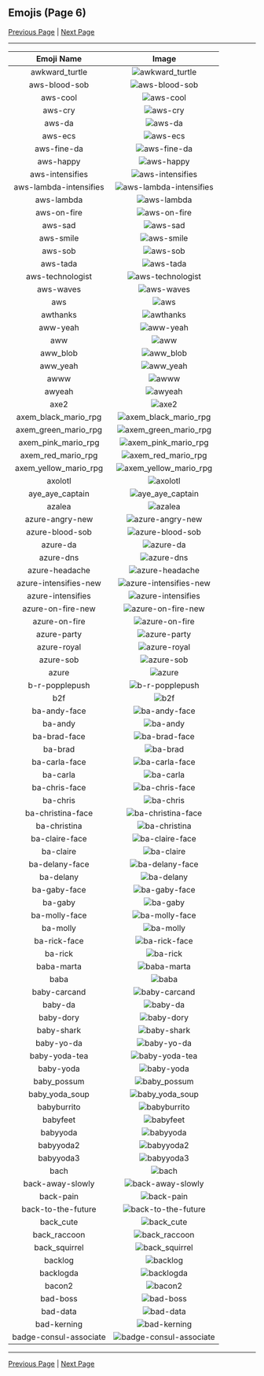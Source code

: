 
## Emojis (Page 6)

[Previous Page](/docs/hashicorp/page-a-0005.md)
  | [Next Page](/docs/hashicorp/page-b-0007.md)

<hr />

|Emoji Name|Image|
| :-: | :-: |
|awkward_turtle| ![awkward_turtle](/emojis/hashicorp/awkward_turtle.gif)|
|aws-blood-sob| ![aws-blood-sob](/emojis/hashicorp/aws-blood-sob.png)|
|aws-cool| ![aws-cool](/emojis/hashicorp/aws-cool.png)|
|aws-cry| ![aws-cry](/emojis/hashicorp/aws-cry.png)|
|aws-da| ![aws-da](/emojis/hashicorp/aws-da.png)|
|aws-ecs| ![aws-ecs](/emojis/hashicorp/aws-ecs.png)|
|aws-fine-da| ![aws-fine-da](/emojis/hashicorp/aws-fine-da.png)|
|aws-happy| ![aws-happy](/emojis/hashicorp/aws-happy.png)|
|aws-intensifies| ![aws-intensifies](/emojis/hashicorp/aws-intensifies.gif)|
|aws-lambda-intensifies| ![aws-lambda-intensifies](/emojis/hashicorp/aws-lambda-intensifies.gif)|
|aws-lambda| ![aws-lambda](/emojis/hashicorp/aws-lambda.png)|
|aws-on-fire| ![aws-on-fire](/emojis/hashicorp/aws-on-fire.gif)|
|aws-sad| ![aws-sad](/emojis/hashicorp/aws-sad.png)|
|aws-smile| ![aws-smile](/emojis/hashicorp/aws-smile.png)|
|aws-sob| ![aws-sob](/emojis/hashicorp/aws-sob.png)|
|aws-tada| ![aws-tada](/emojis/hashicorp/aws-tada.png)|
|aws-technologist| ![aws-technologist](/emojis/hashicorp/aws-technologist.png)|
|aws-waves| ![aws-waves](/emojis/hashicorp/aws-waves.gif)|
|aws| ![aws](/emojis/hashicorp/aws.png)|
|awthanks| ![awthanks](/emojis/hashicorp/awthanks.png)|
|aww-yeah| ![aww-yeah](/emojis/hashicorp/aww-yeah.gif)|
|aww| ![aww](/emojis/hashicorp/aww.png)|
|aww_blob| ![aww_blob](/emojis/hashicorp/aww_blob.png)|
|aww_yeah| ![aww_yeah](/emojis/hashicorp/aww_yeah.gif)|
|awww| ![awww](/emojis/hashicorp/awww.png)|
|awyeah| ![awyeah](/emojis/hashicorp/awyeah.png)|
|axe2| ![axe2](/emojis/hashicorp/axe2.png)|
|axem_black_mario_rpg| ![axem_black_mario_rpg](/emojis/hashicorp/axem_black_mario_rpg.png)|
|axem_green_mario_rpg| ![axem_green_mario_rpg](/emojis/hashicorp/axem_green_mario_rpg.png)|
|axem_pink_mario_rpg| ![axem_pink_mario_rpg](/emojis/hashicorp/axem_pink_mario_rpg.png)|
|axem_red_mario_rpg| ![axem_red_mario_rpg](/emojis/hashicorp/axem_red_mario_rpg.png)|
|axem_yellow_mario_rpg| ![axem_yellow_mario_rpg](/emojis/hashicorp/axem_yellow_mario_rpg.png)|
|axolotl| ![axolotl](/emojis/hashicorp/axolotl.png)|
|aye_aye_captain| ![aye_aye_captain](/emojis/hashicorp/aye_aye_captain.jpg)|
|azalea| ![azalea](/emojis/hashicorp/azalea.png)|
|azure-angry-new| ![azure-angry-new](/emojis/hashicorp/azure-angry-new.gif)|
|azure-blood-sob| ![azure-blood-sob](/emojis/hashicorp/azure-blood-sob.png)|
|azure-da| ![azure-da](/emojis/hashicorp/azure-da.png)|
|azure-dns| ![azure-dns](/emojis/hashicorp/azure-dns.png)|
|azure-headache| ![azure-headache](/emojis/hashicorp/azure-headache.png)|
|azure-intensifies-new| ![azure-intensifies-new](/emojis/hashicorp/azure-intensifies-new.gif)|
|azure-intensifies| ![azure-intensifies](/emojis/hashicorp/azure-intensifies.gif)|
|azure-on-fire-new| ![azure-on-fire-new](/emojis/hashicorp/azure-on-fire-new.gif)|
|azure-on-fire| ![azure-on-fire](/emojis/hashicorp/azure-on-fire.gif)|
|azure-party| ![azure-party](/emojis/hashicorp/azure-party.gif)|
|azure-royal| ![azure-royal](/emojis/hashicorp/azure-royal.png)|
|azure-sob| ![azure-sob](/emojis/hashicorp/azure-sob.png)|
|azure| ![azure](/emojis/hashicorp/azure.png)|
|b-r-popplepush| ![b-r-popplepush](/emojis/hashicorp/b-r-popplepush.png)|
|b2f| ![b2f](/emojis/hashicorp/b2f.jpg)|
|ba-andy-face| ![ba-andy-face](/emojis/hashicorp/ba-andy-face.png)|
|ba-andy| ![ba-andy](/emojis/hashicorp/ba-andy.png)|
|ba-brad-face| ![ba-brad-face](/emojis/hashicorp/ba-brad-face.png)|
|ba-brad| ![ba-brad](/emojis/hashicorp/ba-brad.png)|
|ba-carla-face| ![ba-carla-face](/emojis/hashicorp/ba-carla-face.png)|
|ba-carla| ![ba-carla](/emojis/hashicorp/ba-carla.png)|
|ba-chris-face| ![ba-chris-face](/emojis/hashicorp/ba-chris-face.png)|
|ba-chris| ![ba-chris](/emojis/hashicorp/ba-chris.png)|
|ba-christina-face| ![ba-christina-face](/emojis/hashicorp/ba-christina-face.png)|
|ba-christina| ![ba-christina](/emojis/hashicorp/ba-christina.png)|
|ba-claire-face| ![ba-claire-face](/emojis/hashicorp/ba-claire-face.png)|
|ba-claire| ![ba-claire](/emojis/hashicorp/ba-claire.png)|
|ba-delany-face| ![ba-delany-face](/emojis/hashicorp/ba-delany-face.png)|
|ba-delany| ![ba-delany](/emojis/hashicorp/ba-delany.png)|
|ba-gaby-face| ![ba-gaby-face](/emojis/hashicorp/ba-gaby-face.png)|
|ba-gaby| ![ba-gaby](/emojis/hashicorp/ba-gaby.png)|
|ba-molly-face| ![ba-molly-face](/emojis/hashicorp/ba-molly-face.png)|
|ba-molly| ![ba-molly](/emojis/hashicorp/ba-molly.png)|
|ba-rick-face| ![ba-rick-face](/emojis/hashicorp/ba-rick-face.png)|
|ba-rick| ![ba-rick](/emojis/hashicorp/ba-rick.png)|
|baba-marta| ![baba-marta](/emojis/hashicorp/baba-marta.png)|
|baba| ![baba](/emojis/hashicorp/baba.png)|
|baby-carcand| ![baby-carcand](/emojis/hashicorp/baby-carcand.png)|
|baby-da| ![baby-da](/emojis/hashicorp/baby-da.png)|
|baby-dory| ![baby-dory](/emojis/hashicorp/baby-dory.png)|
|baby-shark| ![baby-shark](/emojis/hashicorp/baby-shark.png)|
|baby-yo-da| ![baby-yo-da](/emojis/hashicorp/baby-yo-da.png)|
|baby-yoda-tea| ![baby-yoda-tea](/emojis/hashicorp/baby-yoda-tea.png)|
|baby-yoda| ![baby-yoda](/emojis/hashicorp/baby-yoda.png)|
|baby_possum| ![baby_possum](/emojis/hashicorp/baby_possum.png)|
|baby_yoda_soup| ![baby_yoda_soup](/emojis/hashicorp/baby_yoda_soup.gif)|
|babyburrito| ![babyburrito](/emojis/hashicorp/babyburrito.jpg)|
|babyfeet| ![babyfeet](/emojis/hashicorp/babyfeet.png)|
|babyyoda| ![babyyoda](/emojis/hashicorp/babyyoda.png)|
|babyyoda2| ![babyyoda2](/emojis/hashicorp/babyyoda2.png)|
|babyyoda3| ![babyyoda3](/emojis/hashicorp/babyyoda3.jpg)|
|bach| ![bach](/emojis/hashicorp/bach.png)|
|back-away-slowly| ![back-away-slowly](/emojis/hashicorp/back-away-slowly.gif)|
|back-pain| ![back-pain](/emojis/hashicorp/back-pain.png)|
|back-to-the-future| ![back-to-the-future](/emojis/hashicorp/back-to-the-future.png)|
|back_cute| ![back_cute](/emojis/hashicorp/back_cute.png)|
|back_raccoon| ![back_raccoon](/emojis/hashicorp/back_raccoon.png)|
|back_squirrel| ![back_squirrel](/emojis/hashicorp/back_squirrel.png)|
|backlog| ![backlog](/emojis/hashicorp/backlog.png)|
|backlogda| ![backlogda](/emojis/hashicorp/backlogda.png)|
|bacon2| ![bacon2](/emojis/hashicorp/bacon2.png)|
|bad-boss| ![bad-boss](/emojis/hashicorp/bad-boss.png)|
|bad-data| ![bad-data](/emojis/hashicorp/bad-data.jpg)|
|bad-kerning| ![bad-kerning](/emojis/hashicorp/bad-kerning.png)|
|badge-consul-associate| ![badge-consul-associate](/emojis/hashicorp/badge-consul-associate.png)|

<hr/>

[Previous Page](/docs/hashicorp/page-a-0005.md)
  | [Next Page](/docs/hashicorp/page-b-0007.md)
